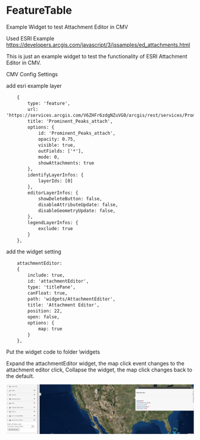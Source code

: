 # FeatureTable
Example Widget to test Attachment Editor in CMV

Used ESRI Example https://developers.arcgis.com/javascript/3/jssamples/ed_attachments.html

This is just an example widget to test the functionality of ESRI Attachment Editor in CMV.

CMV Config Settings

add esri example layer

        {
            type: 'feature',
            url: 'https://services.arcgis.com/V6ZHFr6zdgNZuVG0/arcgis/rest/services/Prominent_Peaks_attach/FeatureServer/0',
            title: 'Prominent_Peaks_attach',
            options: {
                id: 'Prominent_Peaks_attach',
                opacity: 0.75,
                visible: true,
                outFields: ['*'],
                mode: 0,
                showAttachments: true
            },
            identifyLayerInfos: {
                layerIds: [0]
            },
            editorLayerInfos: {
                showDeleteButton: false,
                disableAttributeUpdate: false,
                disableGeometryUpdate: false,
            },
            legendLayerInfos: {
                exclude: true
            }            
        },                    

		
add the widget setting
		
		attachmentEditor:
		{
			include: true,
			id: 'attachmentEditor',
			type: 'titlePane',
			canFloat: true,
			path: 'widgets/AttachmentEditor',
			title: 'Attachment Editor',
			position: 22,
			open: false,                
			options: {
				map: true
			}
		},     

Put the widget code to folder \widgets


Expand the attachmentEditor widget, the map click event changes to the attachment editor click, Collapse the widget, the map click changes back to the default.  
            

![alt tag](/AttachmentEditor.PNG)


